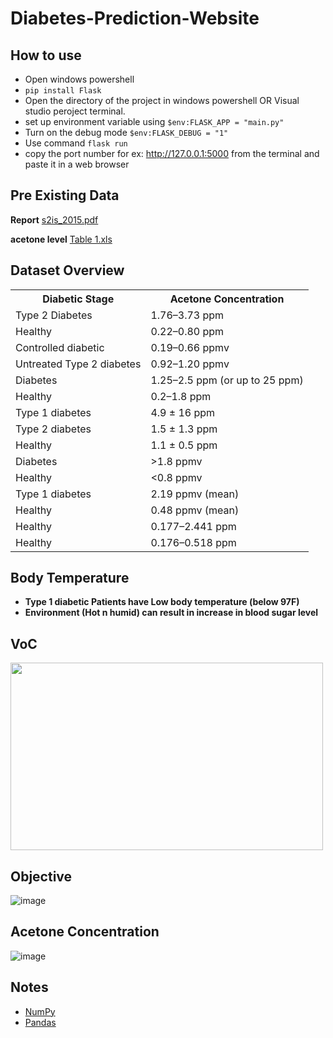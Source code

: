 # Diabetes-Prediction-Website

## How to use

* Open windows powershell 
* ```pip install Flask```
* Open the directory of the project in windows powershell OR Visual studio peroject terminal.
* set up environment variable using ```$env:FLASK_APP = "main.py"```
*  Turn on the debug mode ```$env:FLASK_DEBUG = "1" ```
* Use command ```flask run```
* copy the port number for ex: http://127.0.0.1:5000 from the terminal and paste it in a web browser



## Pre Existing Data

**Report** [s2is_2015.pdf](https://github.com/AmanNawal/DiotICS/files/10138697/s2is_2015.pdf)   

**acetone level**  [Table 1.xls](https://github.com/AmanNawal/DiotICS/files/10138708/Table.1.xls)

## Dataset Overview 

<table>
<tr>    
<th> Diabetic Stage </th>
<th> Acetone Concentration </th>
</tr>

<tr>
<td> Type 2 Diabetes  </td>
<td> 1.76–3.73 ppm	 </td>
</tr>

<tr>
<td>  Healthy  </td>
<td> 0.22–0.80 ppm	 </td>
</tr>

<tr>
<td>Controlled diabetic	  </td>
<td> 0.19–0.66 ppmv	 </td>
</tr>

<tr>
<td>  Untreated Type 2 diabetes	</td>
<td>0.92–1.20 ppmv	  </td>
</tr>

<tr>
<td> Diabetes	 </td>
<td> 1.25–2.5 ppm (or up to 25 ppm)	 </td>
</tr>

<tr>
<td> Healthy </td>
<td> 0.2–1.8 ppm	 </td>
</tr>

<tr>
<td>  Type 1 diabetes  </td>
<td> 4.9 ± 16 ppm	 </td>
</tr>

<tr>
<td>  Type 2 diabetes  </td>
<td> 1.5 ± 1.3 ppm	 </td>
</tr>

<tr>
<td> Healthy	 </td>
<td> 1.1 ± 0.5 ppm	 </td>
</tr>

<tr>
<td> Diabetes </td>
<td> >1.8 ppmv	 </td>
</tr>

<tr>
<td> Healthy	 </td>
<td> <0.8 ppmv	 </td>
</tr>

<tr>
<td> Type 1 diabetes </td>
<td> 2.19 ppmv (mean)	 </td>
</tr>

<tr>
<td> Healthy </td>
<td> 0.48 ppmv (mean)	 </td>
</tr>

<tr>
<td> Healthy </td>
<td> 0.177–2.441 ppm	 </td>
</tr>

<tr>
<td>  Healthy</td>
<td> 0.176–0.518 ppm	 </td>
</tr>

</table>


  
## Body Temperature
   
 *  **Type 1 diabetic Patients have Low body temperature (below 97F)**
 *  **Environment (Hot n humid) can result in increase in blood sugar level**
 
 
 ## VoC
 
 <img src="https://user-images.githubusercontent.com/74124514/205816751-c48a4a99-3e93-43b2-bc66-fa5f1cbaa484.png" style="height:300px;width:500px">
 
 ## Objective
 
  ![image](https://user-images.githubusercontent.com/74124514/205817529-bf1a040b-3e4c-4e3e-9e3f-069d140c5e4b.png)
 
 
 ## Acetone Concentration
 
 ![image](https://user-images.githubusercontent.com/74124514/205818057-5db8d79f-2fe8-4a86-b70f-dc491219ecbe.png)

## Notes
* [NumPy](https://jovian.ai/aakashns/python-numerical-computing-with-numpy)
* [Pandas](https://jovian.ai/aakashns/python-pandas-data-analysis)


